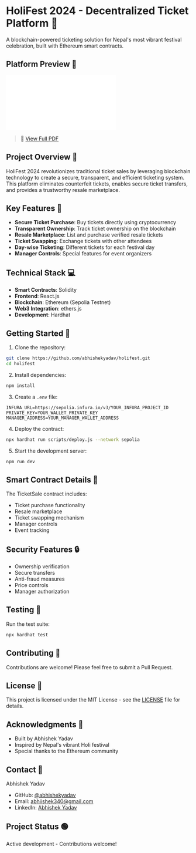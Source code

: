 # HoliFest 2024 - Decentralized Ticket Platform 🎨

A blockchain-powered ticketing solution for Nepal's most vibrant festival celebration, built with Ethereum smart contracts.
## Platform Preview 📸

![HoliFest Platform Interface](images/screencapture-localhost-3000-2024-10-30-00_21_57.pdf)

> 📄 [View Full PDF](images/screencapture-localhost-3000-2024-10-30-00_21_57.pdf)
## Project Overview 🌟

HoliFest 2024 revolutionizes traditional ticket sales by leveraging blockchain technology to create a secure, transparent, and efficient ticketing system. This platform eliminates counterfeit tickets, enables secure ticket transfers, and provides a trustworthy resale marketplace.

## Key Features 🎯

- **Secure Ticket Purchase**: Buy tickets directly using cryptocurrency
- **Transparent Ownership**: Track ticket ownership on the blockchain
- **Resale Marketplace**: List and purchase verified resale tickets
- **Ticket Swapping**: Exchange tickets with other attendees
- **Day-wise Ticketing**: Different tickets for each festival day
- **Manager Controls**: Special features for event organizers

## Technical Stack 💻

- **Smart Contracts**: Solidity
- **Frontend**: React.js
- **Blockchain**: Ethereum (Sepolia Testnet)
- **Web3 Integration**: ethers.js
- **Development**: Hardhat

## Getting Started 🚀

1. Clone the repository:
```bash
git clone https://github.com/abhishekyadav/holifest.git
cd holifest
```

2. Install dependencies:
```bash
npm install
```

3. Create a `.env` file:
```env
INFURA_URL=https://sepolia.infura.io/v3/YOUR_INFURA_PROJECT_ID
PRIVATE_KEY=YOUR_WALLET_PRIVATE_KEY
MANAGER_ADDRESS=YOUR_MANAGER_WALLET_ADDRESS
```

4. Deploy the contract:
```bash
npx hardhat run scripts/deploy.js --network sepolia
```

5. Start the development server:
```bash
npm run dev
```

## Smart Contract Details 📝

The TicketSale contract includes:
- Ticket purchase functionality
- Resale marketplace
- Ticket swapping mechanism
- Manager controls
- Event tracking

## Security Features 🔒

- Ownership verification
- Secure transfers
- Anti-fraud measures
- Price controls
- Manager authorization

## Testing 🧪

Run the test suite:
```bash
npx hardhat test
```

## Contributing 🤝

Contributions are welcome! Please feel free to submit a Pull Request.

## License 📄

This project is licensed under the MIT License - see the [LICENSE](LICENSE) file for details.

## Acknowledgments 🙏

- Built by Abhishek Yadav
- Inspired by Nepal's vibrant Holi festival
- Special thanks to the Ethereum community

## Contact 📧

Abhishek Yadav
- GitHub: [@abhishekyadav](https://github.com/abhishekyadav)
- Email: abhiishek340@gmail.com
- LinkedIn: [Abhishek Yadav](https://linkedin.com/in/abhishekyadav)

## Project Status 🟢

Active development - Contributions welcome!
